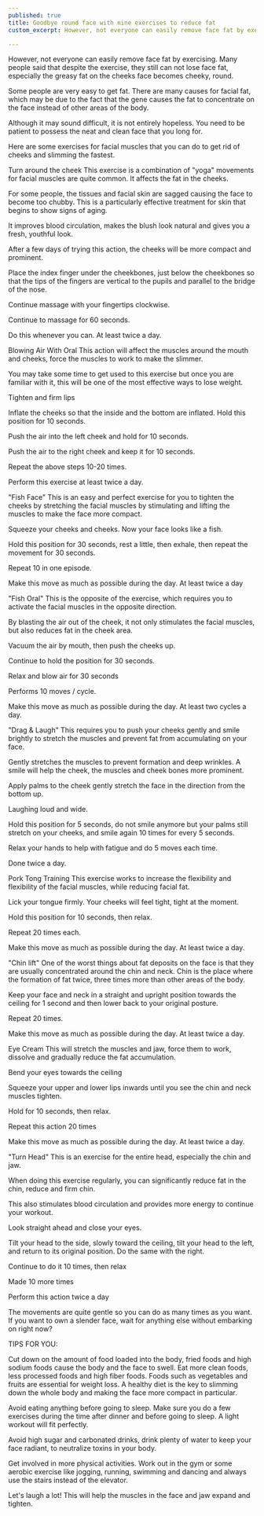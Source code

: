 ```yaml
---
published: true
title: Goodbye round face with nine exercises to reduce fat
custom_excerpt: However, not everyone can easily remove face fat by exercising. Many people said that despite the exercise, they still can not lose face fat, especially the greasy fat on the cheeks face becomes cheeky, round.

---
```


However, not everyone can easily remove face fat by exercising. Many people said that despite the exercise, they still can not lose face fat, especially the greasy fat on the cheeks face becomes cheeky, round.

Some people are very easy to get fat. There are many causes for facial fat, which may be due to the fact that the gene causes the fat to concentrate on the face instead of other areas of the body.

Although it may sound difficult, it is not entirely hopeless. You need to be patient to possess the neat and clean face that you long for.

Here are some exercises for facial muscles that you can do to get rid of cheeks and slimming the fastest.

Turn around the cheek
This exercise is a combination of "yoga" movements for facial muscles are quite common. It affects the fat in the cheeks.

For some people, the tissues and facial skin are sagged causing the face to become too chubby. This is a particularly effective treatment for skin that begins to show signs of aging.

It improves blood circulation, makes the blush look natural and gives you a fresh, youthful look.

After a few days of trying this action, the cheeks will be more compact and prominent.

Place the index finger under the cheekbones, just below the cheekbones so that the tips of the fingers are vertical to the pupils and parallel to the bridge of the nose.

Continue massage with your fingertips clockwise.

Continue to massage for 60 seconds.

Do this whenever you can. At least twice a day.

Blowing Air With Oral
This action will affect the muscles around the mouth and cheeks, force the muscles to work to make the slimmer.

You may take some time to get used to this exercise but once you are familiar with it, this will be one of the most effective ways to lose weight.

Tighten and firm lips

Inflate the cheeks so that the inside and the bottom are inflated. Hold this position for 10 seconds.

Push the air into the left cheek and hold for 10 seconds.

Push the air to the right cheek and keep it for 10 seconds.

Repeat the above steps 10-20 times.

Perform this exercise at least twice a day.

"Fish Face"
This is an easy and perfect exercise for you to tighten the cheeks by stretching the facial muscles by stimulating and lifting the muscles to make the face more compact.

Squeeze your cheeks and cheeks. Now your face looks like a fish.

Hold this position for 30 seconds, rest a little, then exhale, then repeat the movement for 30 seconds.

Repeat 10 in one episode.

Make this move as much as possible during the day. At least twice a day

"Fish Oral"
This is the opposite of the exercise, which requires you to activate the facial muscles in the opposite direction.

By blasting the air out of the cheek, it not only stimulates the facial muscles, but also reduces fat in the cheek area.

Vacuum the air by mouth, then push the cheeks up.

Continue to hold the position for 30 seconds.

Relax and blow air for 30 seconds

Performs 10 moves / cycle.

Make this move as much as possible during the day. At least two cycles a day.

"Drag & Laugh"
This requires you to push your cheeks gently and smile brightly to stretch the muscles and prevent fat from accumulating on your face.

Gently stretches the muscles to prevent formation and deep wrinkles. A smile will help the cheek, the muscles and cheek bones more prominent.

Apply palms to the cheek gently stretch the face in the direction from the bottom up.

Laughing loud and wide.

Hold this position for 5 seconds, do not smile anymore but your palms still stretch on your cheeks, and smile again 10 times for every 5 seconds.

Relax your hands to help with fatigue and do 5 moves each time.

Done twice a day.

Pork Tong Training
This exercise works to increase the flexibility and flexibility of the facial muscles, while reducing facial fat.

Lick your tongue firmly. Your cheeks will feel tight, tight at the moment.

Hold this position for 10 seconds, then relax.

Repeat 20 times each.

Make this move as much as possible during the day. At least twice a day.

"Chin lift"
One of the worst things about fat deposits on the face is that they are usually concentrated around the chin and neck. Chin is the place where the formation of fat twice, three times more than other areas of the body.

Keep your face and neck in a straight and upright position towards the ceiling for 1 second and then lower back to your original posture.

Repeat 20 times.

Make this move as much as possible during the day. At least twice a day.

Eye Cream
This will stretch the muscles and jaw, force them to work, dissolve and gradually reduce the fat accumulation.

Bend your eyes towards the ceiling

Squeeze your upper and lower lips inwards until you see the chin and neck muscles tighten.

Hold for 10 seconds, then relax.

Repeat this action 20 times

Make this move as much as possible during the day. At least twice a day.

"Turn Head"
This is an exercise for the entire head, especially the chin and jaw.

When doing this exercise regularly, you can significantly reduce fat in the chin, reduce and firm chin.

This also stimulates blood circulation and provides more energy to continue your workout.

Look straight ahead and close your eyes.

Tilt your head to the side, slowly toward the ceiling, tilt your head to the left, and return to its original position. Do the same with the right.

Continue to do it 10 times, then relax

Made 10 more times

Perform this action twice a day

The movements are quite gentle so you can do as many times as you want. If you want to own a slender face, wait for anything else without embarking on right now?

TIPS FOR YOU:

Cut down on the amount of food loaded into the body, fried foods and high sodium foods cause the body and the face to swell. Eat more clean foods, less processed foods and high fiber foods. Foods such as vegetables and fruits are essential for weight loss. A healthy diet is the key to slimming down the whole body and making the face more compact in particular.

Avoid eating anything before going to sleep. Make sure you do a few exercises during the time after dinner and before going to sleep. A light workout will fit perfectly.

Avoid high sugar and carbonated drinks, drink plenty of water to keep your face radiant, to neutralize toxins in your body.

Get involved in more physical activities. Work out in the gym or some aerobic exercise like jogging, running, swimming and dancing and always use the stairs instead of the elevator.

Let's laugh a lot! This will help the muscles in the face and jaw expand and tighten.
